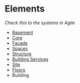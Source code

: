 # Elements

*Check this to the systems in Agile*

* [Basement](Basement/README.md)
* [Core](Core/README.md)
* [Facade](Facade/README.md)
* [Spaces](Spaces/README.md)
* [Structure](Structure/README.md)
* [Building Services](MEP/README.md)
* [Site](Site/README.md)
* [Floors](Floors/README.md)
* Building
